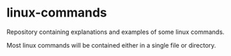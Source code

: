 # linux-commands
Repository containing explanations and examples of some linux commands.

Most linux commands will be contained either in a single file or directory. 